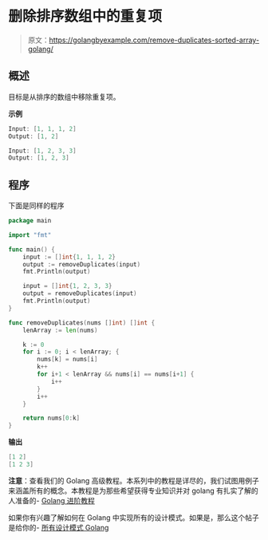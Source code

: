 # 删除排序数组中的重复项

> 原文：<https://golangbyexample.com/remove-duplicates-sorted-array-golang/>

## **概述**

目标是从排序的数组中移除重复项。

**示例**

```go
Input: [1, 1, 1, 2]
Output: [1, 2]

Input: [1, 2, 3, 3]
Output: [1, 2, 3]
```

## **程序**

下面是同样的程序

```go
package main

import "fmt"

func main() {
	input := []int{1, 1, 1, 2}
	output := removeDuplicates(input)
	fmt.Println(output)

	input = []int{1, 2, 3, 3}
	output = removeDuplicates(input)
	fmt.Println(output)
}

func removeDuplicates(nums []int) []int {
	lenArray := len(nums)

	k := 0
	for i := 0; i < lenArray; {
		nums[k] = nums[i]
		k++
		for i+1 < lenArray && nums[i] == nums[i+1] {
			i++
		}
		i++
	}

	return nums[0:k]
}
```

**输出**

```go
[1 2]
[1 2 3]
```

**注意**：查看我们的 Golang 高级教程。本系列中的教程是详尽的，我们试图用例子来涵盖所有的概念。本教程是为那些希望获得专业知识并对 golang 有扎实了解的人准备的- [Golang 进阶教程](https://golangbyexample.com/golang-comprehensive-tutorial/)

如果你有兴趣了解如何在 Golang 中实现所有的设计模式。如果是，那么这个帖子是给你的- [所有设计模式 Golang](https://golangbyexample.com/all-design-patterns-golang/)